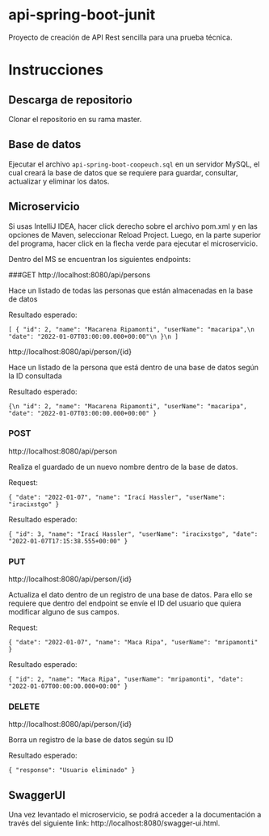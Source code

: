 # api-spring-boot-junit

Proyecto de creación de API Rest sencilla para una prueba técnica.

# Instrucciones

## Descarga de repositorio

Clonar el repositorio en su rama master.

## Base de datos

Ejecutar el archivo `api-spring-boot-coopeuch.sql` en un servidor MySQL, el cual creará la base de datos que se requiere para guardar, consultar, actualizar y eliminar los datos.

## Microservicio

Si usas IntelliJ IDEA, hacer click derecho sobre el archivo pom.xml y en las opciones de Maven, seleccionar Reload Project. Luego, en la parte superior del programa, hacer click en la flecha verde para ejecutar el microservicio.

Dentro del MS se encuentran los siguientes endpoints:

###GET 
http://localhost:8080/api/persons

Hace un listado de todas las personas que están almacenadas en la base de datos

Resultado esperado:

`[
    {
        "id": 2,
        "name": "Macarena Ripamonti",
        "userName": "macaripa",\n
        "date": "2022-01-07T03:00:00.000+00:00"\n
    }\n
]`

http://localhost:8080/api/person/{id}

Hace un listado de la persona que está dentro de una base de datos según la ID consultada

Resultado esperado:

`{\n
    "id": 2,
    "name": "Macarena Ripamonti",
    "userName": "macaripa",
    "date": "2022-01-07T03:00:00.000+00:00"
}`

### POST

http://localhost:8080/api/person

Realiza el guardado de un nuevo nombre dentro de la base de datos.

Request:

`{
"date": "2022-01-07",
"name": "Irací Hassler",
"userName": "iracixstgo"
}`

Resultado esperado:

`{
"id": 3,
"name": "Irací Hassler",
"userName": "iracixstgo",
"date": "2022-01-07T17:15:38.555+00:00"
}`

### PUT
http://localhost:8080/api/person/{id}

Actualiza el dato dentro de un registro de una base de datos. Para ello se requiere que dentro del endpoint se envíe el ID del usuario que quiera modificar alguno de sus campos.

Request:

`{
"date": "2022-01-07",
"name": "Maca Ripa",
"userName": "mripamonti"
}`

Resultado esperado:

`{
"id": 2,
"name": "Maca Ripa",
"userName": "mripamonti",
"date": "2022-01-07T00:00:00.000+00:00"
}`

### DELETE

http://localhost:8080/api/person/{id}

Borra un registro de la base de datos según su ID

Resultado esperado:

`{
"response": "Usuario eliminado"
}`

## SwaggerUI

Una vez levantado el microservicio, se podrá acceder a la documentación a través del siguiente link: http://localhost:8080/swagger-ui.html.
